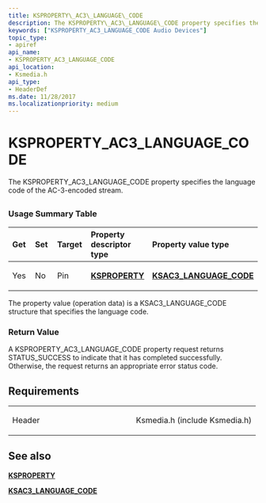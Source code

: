 ```yaml
---
title: KSPROPERTY\_AC3\_LANGUAGE\_CODE
description: The KSPROPERTY\_AC3\_LANGUAGE\_CODE property specifies the language code of the AC-3-encoded stream.
keywords: ["KSPROPERTY_AC3_LANGUAGE_CODE Audio Devices"]
topic_type:
- apiref
api_name:
- KSPROPERTY_AC3_LANGUAGE_CODE
api_location:
- Ksmedia.h
api_type:
- HeaderDef
ms.date: 11/28/2017
ms.localizationpriority: medium
---
```


# KSPROPERTY\_AC3\_LANGUAGE\_CODE


The KSPROPERTY\_AC3\_LANGUAGE\_CODE property specifies the language code of the AC-3-encoded stream.

## <span id="ddk_ksproperty_ac3_language_code_ks"></span><span id="DDK_KSPROPERTY_AC3_LANGUAGE_CODE_KS"></span>


### <span id="Usage_Summary_Table"></span><span id="usage_summary_table"></span><span id="USAGE_SUMMARY_TABLE"></span>Usage Summary Table

<table>
<colgroup>
<col width="20%" />
<col width="20%" />
<col width="20%" />
<col width="20%" />
<col width="20%" />
</colgroup>
<thead>
<tr class="header">
<th align="left">Get</th>
<th align="left">Set</th>
<th align="left">Target</th>
<th align="left">Property descriptor type</th>
<th align="left">Property value type</th>
</tr>
</thead>
<tbody>
<tr class="odd">
<td align="left"><p>Yes</p></td>
<td align="left"><p>No</p></td>
<td align="left"><p>Pin</p></td>
<td align="left"><p><a href="/previous-versions/ff564262(v=vs.85)" data-raw-source="[&lt;strong&gt;KSPROPERTY&lt;/strong&gt;](/previous-versions/ff564262(v=vs.85))"><strong>KSPROPERTY</strong></a></p></td>
<td align="left"><p><a href="/previous-versions/windows/hardware/drivers/ff537081(v=vs.85)" data-raw-source="[&lt;strong&gt;KSAC3_LANGUAGE_CODE&lt;/strong&gt;](/previous-versions/windows/hardware/drivers/ff537081(v=vs.85))"><strong>KSAC3_LANGUAGE_CODE</strong></a></p></td>
</tr>
</tbody>
</table>

 

The property value (operation data) is a KSAC3\_LANGUAGE\_CODE structure that specifies the language code.

### <span id="Return_Value"></span><span id="return_value"></span><span id="RETURN_VALUE"></span>Return Value

A KSPROPERTY\_AC3\_LANGUAGE\_CODE property request returns STATUS\_SUCCESS to indicate that it has completed successfully. Otherwise, the request returns an appropriate error status code.

Requirements
------------

<table>
<colgroup>
<col width="50%" />
<col width="50%" />
</colgroup>
<tbody>
<tr class="odd">
<td align="left"><p>Header</p></td>
<td align="left">Ksmedia.h (include Ksmedia.h)</td>
</tr>
</tbody>
</table>

## <span id="see_also"></span>See also


[**KSPROPERTY**](/previous-versions/ff564262(v=vs.85))

[**KSAC3\_LANGUAGE\_CODE**](/previous-versions/windows/hardware/drivers/ff537081(v=vs.85))

